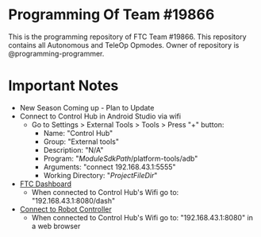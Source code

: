 # Programming Of Team #19866
This is the programming repository of FTC Team #19866. This repository contains all Autonomous and TeleOp Opmodes. 
Owner of repository is @programming-programmer. 

# Important Notes
- New Season Coming up - Plan to Update
- Connect to Control Hub in Android Studio via wifi
  - Go to Settings > External Tools > Tools > Press "+" button:
    - Name: "Control Hub"
    - Group: "External tools"
    - Description: "N/A"
    - Program: "$ModuleSdkPath$/platform-tools/adb"
    - Arguments: "connect 192.168.43.1:5555"
    - Working Directory: "$ProjectFileDir$"
- [FTC Dashboard](https://acmerobotics.github.io/ftc-dashboard/gettingstarted)
  - When connected to Control Hub's Wifi go to: "192.168.43.1:8080/dash"
- [Connect to Robot Controller](https://docs.revrobotics.com/duo-control/control-hub-gs/connect-to-the-control-hub-robot-control-console#web-browser)
  - When connected to Control Hub's Wifi go to: "192.168.43.1:8080" in a web browser

